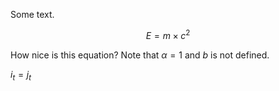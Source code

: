 Some text.

$$
E = m \times c^2
$$

How nice is this equation? Note that $\alpha=1$ and $b$ is not defined.

$i_t = j_t$
